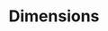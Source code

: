 ---
layout: default
bigquery: https://console.cloud.google.com/bigquery?p=covid-19-dimensions-ai&page=table&d=data&t=publications
contributors: Digital Science, https://www.digital-science.com/
cost: Free for personal, non-commercial use.
description: Dimensions contains more than 100 million publications, ranging from
  articles published in scholarly journals, books and book chapters, to preprints
  and conference proceedings. All publications are contextualized with linked data
  sets, funding, publications, patents, clinical trials, and policy documents. You
  can also view associated categories, funders, institutions, and researcher profiles.
documentation: https://docs.dimensions.ai/bigquery/index.html
last_edit: 04/11/2022, 16:40:06
location: https://www.dimensions.ai/products/free/
maintained_by: Digital Science, https://www.digital-science.com/
schema_fields:
- acronyms
- research_org_state_names
- open_access_categories_v2
- category_for
- year
- granted_date
- source_id
- funding_nzd
- application_number
- assignee_orgs
- reference_ids
- category_hra
- pmcid
- title
- research_org_countries
- funding_currency
- type
- expiration_date
- funder_org_acronyms
- cpc
- journal
- publisher
- aliases
- date_normal
- priority_date
- original_assignee
- isbn
- funding_amount
- investigators
- original_abstract
- associated_grant_ids
- cited_by_ids
- legal_status
- funder_countries
- address
- book_title
- associated_publication_id
- funding_eur
- arxiv_id
- proceedings_title
- end_date
- brief_title
- category_bra
- category_rcdc
- kind
- funding_chf
- interventions
- date_inserted
- citations
- expiration_year
- registry
- description
- category_hrcs_hc
- open_access_categories
- editors
- end_year
- funding_details
- subtitles
- funder_org_cities
- category_icrp_ct
- date_modified
- relationships
- current_assignee_countries
- wikipedia_url
- mesh_terms
- pages
- citations_count
- mesh_headings
- category_sdg
- supporting_grant_ids
- linkout
- funding_usd
- citation_string
- publication_date
- research_org_country_names
- current_assignee
- funder_org_state_codes
- concepts
- family_id
- funding_cny
- associated_publication_doi
- research_org_state_codes
- family_members_ids
- associated_publication_pmid
- license
- issue
- legal_events
- family_count
- repository_url
- language
- gender
- research_org_cities
- publication_ids
- status
- category_hrcs_rac
- organisation_details
- funding_cad
- established
- funder_org_countries
- research_orgs
- jurisdiction
- category_uoa
- funder_orgs
- name
- start_year
- active_years
- assignee_countries
- original_assignee_orgs
- acronym
- patent_ids
- filing_year
- original_assignee_countries
- volume
- clinical_trial_ids
- types
- date
- grant_number
- ipcr
- embargo_date
- book_series_title
- acknowledgements
- resulting_publication_ids
- granted_year
- foa_number
- altmetrics
- original_title
- publication_year
- categories
- doi
- current_assignee_orgs
- date_online
- labels
- metrics
- filing_date
- priority_year
- id
- filing_status
- inventor_names
- journal_lists
- pmid
- funder_org
- email_address
- date_print
- funding_gbp
- links
- resulting_publication_doi
- external_ids
- conditions
- conference
- funding_jpy
- date_imported_gbq
- researcher_ids
- associated_publication_arxiv_id
- category_icrp_cso
- phase
- funding_aud
- eisbn
- created_date
- parent_id
- repository_id
- research_org_city_names
- abstract
- repository_name
- authors
- start_date
shortname: dimensions
tags:
- scholarly literature
- patents
- funding
- clinical trials
- academic profiles
terms_of_use: 'Use of both the Dimensions COVID-19 dataset and full Dimensions dataset
  are subject to the Dimensions Terms of use: https://www.dimensions.ai/policies-terms-legal '
title: Dimensions
uuid: dcff88bd-fe6b-4fdb-8159-809bf9d7bc1c
---